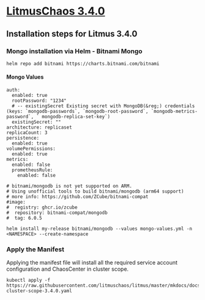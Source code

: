 # [LitmusChaos 3.4.0](https://docs.litmuschaos.io/)

## Installation steps for Litmus 3.4.0

### Mongo installation via Helm - Bitnami Mongo

```shell
helm repo add bitnami https://charts.bitnami.com/bitnami
```

#### Mongo Values

```shell
auth:
  enabled: true
  rootPassword: "1234"
  # -- existingSecret Existing secret with MongoDB(&reg;) credentials (keys: `mongodb-passwords`, `mongodb-root-password`, `mongodb-metrics-password`, ` mongodb-replica-set-key`)
  existingSecret: ""
architecture: replicaset
replicaCount: 3
persistence:
  enabled: true
volumePermissions:
  enabled: true
metrics:
  enabled: false
  prometheusRule:
    enabled: false

# bitnami/mongodb is not yet supported on ARM.
# Using unofficial tools to build bitnami/mongodb (arm64 support)
# more info: https://github.com/ZCube/bitnami-compat
#image:
#  registry: ghcr.io/zcube
#  repository: bitnami-compat/mongodb
#  tag: 6.0.5
```

```shell
helm install my-release bitnami/mongodb --values mongo-values.yml -n <NAMESPACE> --create-namespace
```

### Apply the Manifest

Applying the manifest file will install all the required service account configuration and ChaosCenter in cluster scope.

```shell
kubectl apply -f https://raw.githubusercontent.com/litmuschaos/litmus/master/mkdocs/docs/3.4.0/litmus-cluster-scope-3.4.0.yaml
```
